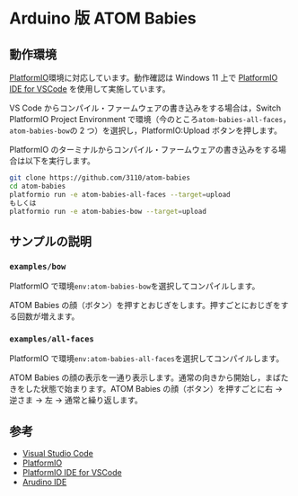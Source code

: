 # Arduino 版 ATOM Babies

## 動作環境

[PlatformIO](https://platformio.org/)環境に対応しています。動作確認は Windows 11 上で [PlatformIO IDE for VSCode](https://marketplace.visualstudio.com/items?itemName=platformio.platformio-ide) を使用して実施しています。

VS Code からコンパイル・ファームウェアの書き込みをする場合は，Switch PlatformIO Project Environment で環境（今のところ`atom-babies-all-faces`，`atom-babies-bow`の 2 つ）を選択し，PlatformIO:Upload ボタンを押します。

PlatformIO のターミナルからコンパイル・ファームウェアの書き込みをする場合は以下を実行します。

```bash
git clone https://github.com/3110/atom-babies
cd atom-babies
platformio run -e atom-babies-all-faces --target=upload
もしくは
platformio run -e atom-babies-bow --target=upload
```

## サンプルの説明

### `examples/bow`

PlatformIO で環境`env:atom-babies-bow`を選択してコンパイルします。

ATOM Babies の顔（ボタン）を押すとおじぎをします。押すごとにおじぎをする回数が増えます。

### `examples/all-faces`

PlatformIO で環境`env:atom-babies-all-faces`を選択してコンパイルします。

ATOM Babies の顔の表示を一通り表示します。通常の向きから開始し，まばたきをした状態で始まります。ATOM Babies の顔（ボタン）を押すごとに右 → 逆さま → 左 → 通常と繰り返します。

## 参考

- [Visual Studio Code](https://azure.microsoft.com/ja-jp/products/visual-studio-code/)
- [PlatformIO](https://platformio.org/)
- [PlatformIO IDE for VSCode](https://marketplace.visualstudio.com/items?itemName=platformio.platformio-ide)
- [Arudino IDE](https://www.arduino.cc/en/software)

